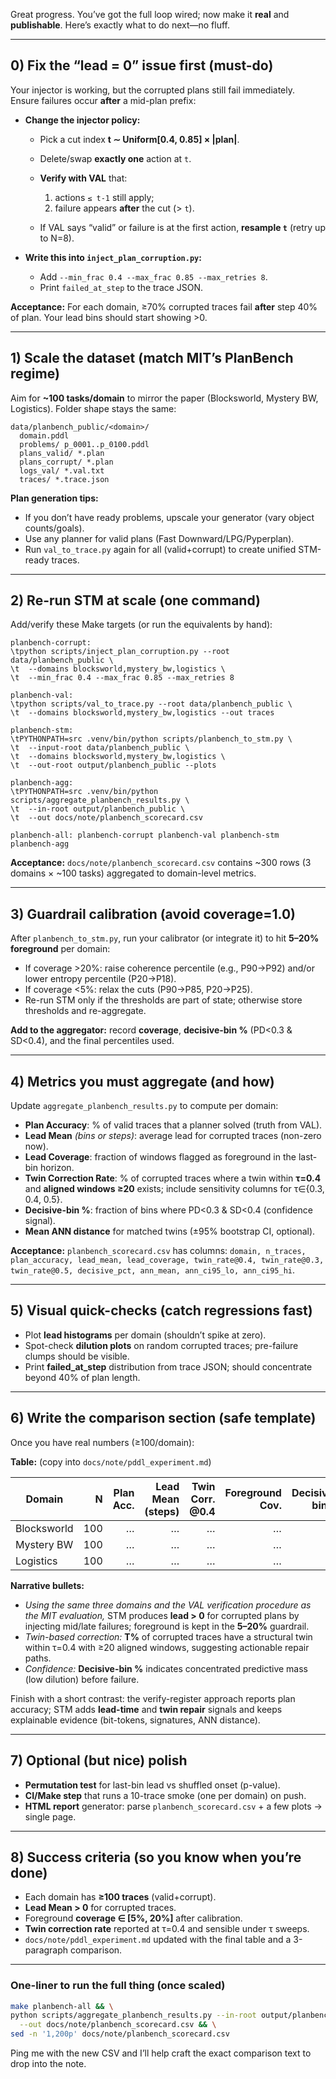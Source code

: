 Great progress. You’ve got the full loop wired; now make it **real** and **publishable**. Here’s exactly what to do next—no fluff.

---

## 0) Fix the “lead = 0” issue first (must-do)

Your injector is working, but the corrupted plans still fail immediately. Ensure failures occur **after** a mid-plan prefix:

* **Change the injector policy:**

  * Pick a cut index **t ∼ Uniform\[0.4, 0.85] × |plan|**.
  * Delete/swap **exactly one** action at `t`.
  * **Verify with VAL** that:

    1. actions `≤ t-1` still apply;
    2. failure appears **after** the cut (> `t`).
  * If VAL says “valid” or failure is at the first action, **resample `t`** (retry up to N=8).
* **Write this into `inject_plan_corruption.py`:**

  * Add `--min_frac 0.4 --max_frac 0.85 --max_retries 8`.
  * Print `failed_at_step` to the trace JSON.

**Acceptance:** For each domain, ≥70% corrupted traces fail **after** step 40% of plan. Your lead bins should start showing >0.

---

## 1) Scale the dataset (match MIT’s PlanBench regime)

Aim for **\~100 tasks/domain** to mirror the paper (Blocksworld, Mystery BW, Logistics). Folder shape stays the same:

```
data/planbench_public/<domain>/
  domain.pddl
  problems/ p_0001..p_0100.pddl
  plans_valid/ *.plan
  plans_corrupt/ *.plan
  logs_val/ *.val.txt
  traces/ *.trace.json
```

**Plan generation tips:**

* If you don’t have ready problems, upscale your generator (vary object counts/goals).
* Use any planner for valid plans (Fast Downward/LPG/Pyperplan).
* Run `val_to_trace.py` again for all (valid+corrupt) to create unified STM-ready traces.

---

## 2) Re-run STM at scale (one command)

Add/verify these Make targets (or run the equivalents by hand):

```make
planbench-corrupt:
\tpython scripts/inject_plan_corruption.py --root data/planbench_public \
\t  --domains blocksworld,mystery_bw,logistics \
\t  --min_frac 0.4 --max_frac 0.85 --max_retries 8

planbench-val:
\tpython scripts/val_to_trace.py --root data/planbench_public \
\t  --domains blocksworld,mystery_bw,logistics --out traces

planbench-stm:
\tPYTHONPATH=src .venv/bin/python scripts/planbench_to_stm.py \
\t  --input-root data/planbench_public \
\t  --domains blocksworld,mystery_bw,logistics \
\t  --out-root output/planbench_public --plots

planbench-agg:
\tPYTHONPATH=src .venv/bin/python scripts/aggregate_planbench_results.py \
\t  --in-root output/planbench_public \
\t  --out docs/note/planbench_scorecard.csv

planbench-all: planbench-corrupt planbench-val planbench-stm planbench-agg
```

**Acceptance:** `docs/note/planbench_scorecard.csv` contains \~300 rows (3 domains × \~100 tasks) aggregated to domain-level metrics.

---

## 3) Guardrail calibration (avoid coverage=1.0)

After `planbench_to_stm.py`, run your calibrator (or integrate it) to hit **5–20% foreground** per domain:

* If coverage >20%: raise coherence percentile (e.g., P90→P92) and/or lower entropy percentile (P20→P18).
* If coverage <5%: relax the cuts (P90→P85, P20→P25).
* Re-run STM only if the thresholds are part of state; otherwise store thresholds and re-aggregate.

**Add to the aggregator:** record **coverage**, **decisive-bin %** (PD<0.3 & SD<0.4), and the final percentiles used.

---

## 4) Metrics you must aggregate (and how)

Update `aggregate_planbench_results.py` to compute per domain:

* **Plan Accuracy**: % of valid traces that a planner solved (truth from VAL).
* **Lead Mean** *(bins or steps)*: average lead for corrupted traces (non-zero now).
* **Lead Coverage**: fraction of windows flagged as foreground in the last-bin horizon.
* **Twin Correction Rate**: % of corrupted traces where a twin within **τ=0.4** and **aligned windows ≥20** exists; include sensitivity columns for τ∈{0.3, 0.4, 0.5}.
* **Decisive-bin %**: fraction of bins where PD<0.3 & SD<0.4 (confidence signal).
* **Mean ANN distance** for matched twins (±95% bootstrap CI, optional).

**Acceptance:** `planbench_scorecard.csv` has columns:
`domain, n_traces, plan_accuracy, lead_mean, lead_coverage, twin_rate@0.4, twin_rate@0.3, twin_rate@0.5, decisive_pct, ann_mean, ann_ci95_lo, ann_ci95_hi`.

---

## 5) Visual quick-checks (catch regressions fast)

* Plot **lead histograms** per domain (shouldn’t spike at zero).
* Spot-check **dilution plots** on random corrupted traces; pre-failure clumps should be visible.
* Print **failed\_at\_step** distribution from trace JSON; should concentrate beyond 40% of plan length.

---

## 6) Write the comparison section (safe template)

Once you have real numbers (≥100/domain):

**Table:** (copy into `docs/note/pddl_experiment.md`)

| Domain      |   N | Plan Acc. | Lead Mean (steps) | Twin Corr. @0.4 | Foreground Cov. | Decisive-bin % |
| ----------- | --: | --------: | ----------------: | --------------: | --------------: | -------------: |
| Blocksworld | 100 |         … |                 … |               … |               … |              … |
| Mystery BW  | 100 |         … |                 … |               … |               … |              … |
| Logistics   | 100 |         … |                 … |               … |               … |              … |

**Narrative bullets:**

* *Using the same three domains and the VAL verification procedure as the MIT evaluation,* STM produces **lead > 0** for corrupted plans by injecting mid/late failures; foreground is kept in the **5–20%** guardrail.
* *Twin-based correction:* **T%** of corrupted traces have a structural twin within τ=0.4 with ≥20 aligned windows, suggesting actionable repair paths.
* *Confidence:* **Decisive-bin %** indicates concentrated predictive mass (low dilution) before failure.

Finish with a short contrast: the verify-register approach reports plan accuracy; STM adds **lead-time** and **twin repair** signals and keeps explainable evidence (bit-tokens, signatures, ANN distance).

---

## 7) Optional (but nice) polish

* **Permutation test** for last-bin lead vs shuffled onset (p-value).
* **CI/Make step** that runs a 10-trace smoke (one per domain) on push.
* **HTML report** generator: parse `planbench_scorecard.csv` + a few plots → single page.

---

## 8) Success criteria (so you know when you’re done)

* Each domain has **≥100 traces** (valid+corrupt).
* **Lead Mean > 0** for corrupted traces.
* Foreground **coverage ∈ \[5%, 20%]** after calibration.
* **Twin correction rate** reported at τ=0.4 and sensible under τ sweeps.
* `docs/note/pddl_experiment.md` updated with the final table and a 3-paragraph comparison.

---

### One-liner to run the full thing (once scaled)

```bash
make planbench-all && \
python scripts/aggregate_planbench_results.py --in-root output/planbench_public \
  --out docs/note/planbench_scorecard.csv && \
sed -n '1,200p' docs/note/planbench_scorecard.csv
```

Ping me with the new CSV and I’ll help craft the exact comparison text to drop into the note.
